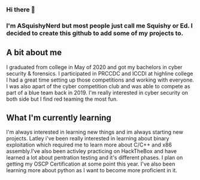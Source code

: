 ### Hi there 👋
### I'm ASquishyNerd but most people just call me Squishy or Ed. I decided to create this github to add some of my projects to.

## A bit about me
I graduated from college in May of 2020 and got my bachelors in cyber security & forensics. I participated in PRCCDC and ICCDI at highline college I had a great time setting up those competitions and working with everyone. I was also apart of the cyber competition club and was able to compete as part of a blue team back in 2019. I'm really interested in cyber security on both side but I find red teaming the most fun.

## What I'm currently learning
I'm always interested in learning new things and im always starting new projects. Latley i've been really interested in learning about binary exploitation which required me to learn more about C/C++ and x86 assembly.I've also been activley practicing on HackTheBox and have learned a lot about pentration testing and it's different phases. I plan on getting my OSCP Certification at some point this year. I've also been learning more about python as I want to become more proficient in it.


<!--
**ASquishyNerd/ASquishyNerd** is a ✨ _special_ ✨ repository because its `README.md` (this file) appears on your GitHub profile.

Here are some ideas to get you started:

- 🔭 I’m currently working on ...
- 🌱 I’m currently learning ...
- 👯 I’m looking to collaborate on ...
- 🤔 I’m looking for help with ...
- 💬 Ask me about ...
- 📫 How to reach me: ...
- 😄 Pronouns: ...
- ⚡ Fun fact: ...
-->
